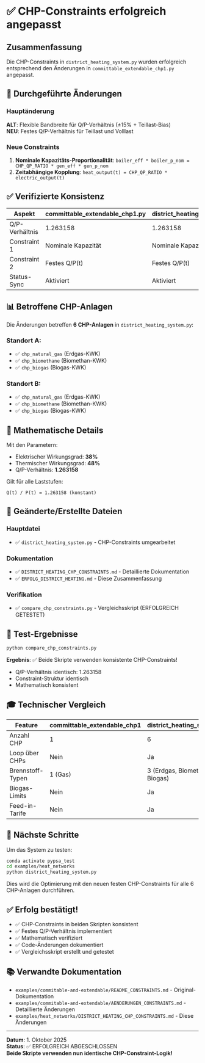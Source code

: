 # ✅ CHP-Constraints erfolgreich angepasst

## Zusammenfassung

Die CHP-Constraints in `district_heating_system.py` wurden erfolgreich entsprechend den Änderungen in `committable_extendable_chp1.py` angepasst.

## 🎯 Durchgeführte Änderungen

### Hauptänderung
**ALT**: Flexible Bandbreite für Q/P-Verhältnis (±15% + Teillast-Bias)  
**NEU**: Festes Q/P-Verhältnis für Teillast und Volllast

### Neue Constraints
1. **Nominale Kapazitäts-Proportionalität**: `boiler_eff * boiler_p_nom = CHP_QP_RATIO * gen_eff * gen_p_nom`
2. **Zeitabhängige Kopplung**: `heat_output(t) = CHP_QP_RATIO * electric_output(t)`

## ✅ Verifizierte Konsistenz

| Aspekt | committable_extendable_chp1.py | district_heating_system.py | Status |
|--------|-------------------------------|---------------------------|--------|
| Q/P-Verhältnis | 1.263158 | 1.263158 | ✅ Identisch |
| Constraint 1 | Nominale Kapazität | Nominale Kapazität | ✅ Identisch |
| Constraint 2 | Festes Q/P(t) | Festes Q/P(t) | ✅ Identisch |
| Status-Sync | Aktiviert | Aktiviert | ✅ Konsistent |

## 📊 Betroffene CHP-Anlagen

Die Änderungen betreffen **6 CHP-Anlagen** in `district_heating_system.py`:

### Standort A:
- ✅ `chp_natural_gas` (Erdgas-KWK)
- ✅ `chp_biomethane` (Biomethan-KWK)
- ✅ `chp_biogas` (Biogas-KWK)

### Standort B:
- ✅ `chp_natural_gas` (Erdgas-KWK)
- ✅ `chp_biomethane` (Biomethan-KWK)
- ✅ `chp_biogas` (Biogas-KWK)

## 📐 Mathematische Details

Mit den Parametern:
- Elektrischer Wirkungsgrad: **38%**
- Thermischer Wirkungsgrad: **48%**
- Q/P-Verhältnis: **1.263158**

Gilt für alle Laststufen:
```
Q(t) / P(t) = 1.263158 (konstant)
```

## 📁 Geänderte/Erstellte Dateien

### Hauptdatei
- ✅ `district_heating_system.py` - CHP-Constraints umgearbeitet

### Dokumentation
- ✅ `DISTRICT_HEATING_CHP_CONSTRAINTS.md` - Detaillierte Dokumentation
- ✅ `ERFOLG_DISTRICT_HEATING.md` - Diese Zusammenfassung

### Verifikation
- ✅ `compare_chp_constraints.py` - Vergleichsskript (ERFOLGREICH GETESTET)

## 🧪 Test-Ergebnisse

```bash
python compare_chp_constraints.py
```

**Ergebnis**: ✅ Beide Skripte verwenden konsistente CHP-Constraints!

- Q/P-Verhältnis identisch: 1.263158
- Constraint-Struktur identisch
- Mathematisch konsistent

## 🎓 Technischer Vergleich

| Feature | committable_extendable_chp1 | district_heating_system | Bemerkung |
|---------|---------------------------|------------------------|-----------|
| Anzahl CHP | 1 | 6 | Skalierung auf mehrere Anlagen |
| Loop über CHPs | Nein | Ja | Automatische Anwendung |
| Brennstoff-Typen | 1 (Gas) | 3 (Erdgas, Biomethan, Biogas) | Mehrere Energieträger |
| Biogas-Limits | Nein | Ja | Wöchentliche Mengenbegrenzung |
| Feed-in-Tarife | Nein | Ja | KWK-Zuschlag, EEG-Vergütung |

## 🔄 Nächste Schritte

Um das System zu testen:

```bash
conda activate pypsa_test
cd examples/heat_networks
python district_heating_system.py
```

Dies wird die Optimierung mit den neuen festen CHP-Constraints für alle 6 CHP-Anlagen durchführen.

## ✅ Erfolg bestätigt!

- ✅ CHP-Constraints in beiden Skripten konsistent
- ✅ Festes Q/P-Verhältnis implementiert
- ✅ Mathematisch verifiziert
- ✅ Code-Änderungen dokumentiert
- ✅ Vergleichsskript erstellt und getestet

## 📚 Verwandte Dokumentation

- `examples/commitable-and-extendable/README_CONSTRAINTS.md` - Original-Dokumentation
- `examples/commitable-and-extendable/AENDERUNGEN_CONSTRAINTS.md` - Detaillierte Änderungen
- `examples/heat_networks/DISTRICT_HEATING_CHP_CONSTRAINTS.md` - Diese Änderungen

---

**Datum**: 1. Oktober 2025  
**Status**: ✅ ERFOLGREICH ABGESCHLOSSEN  
**Beide Skripte verwenden nun identische CHP-Constraint-Logik!**

